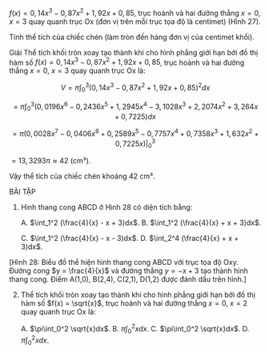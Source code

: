 $f(x) = 0,14x^3 - 0,87x^2 + 1,92x + 0,85$, trục hoành và hai đường thẳng $x = 0$, $x = 3$ quay quanh trục Ox (đơn vị trên mỗi trục tọa độ là centimet) (Hình 27).

Tính thể tích của chiếc chén (làm tròn đến hàng đơn vị của centimet khối).

Giải
Thể tích khối tròn xoay tạo thành khi cho hình phẳng giới hạn bởi đồ thị hàm số
$f(x) = 0,14x^3 - 0,87x^2 + 1,92x + 0,85$,
trục hoành và hai đường thẳng $x = 0$, $x = 3$ quay quanh trục Ox là:

$$V = \pi\int_0^3 (0,14x^3 - 0,87x^2 + 1,92x + 0,85)^2 dx$$

$$= \pi\int_0^3 (0,0196x^6 - 0,2436x^5 + 1,2945x^4 - 3,1028x^3 + 2,2074x^2 + 3,264x + 0,7225)dx$$

$$= \pi(0,0028x^7 - 0,0406x^6 + 0,2589x^5 - 0,7757x^4 + 0,7358x^3 + 1,632x^2 + 0,7225x)\bigg|_0^3$$

$= 13,3293\pi \approx 42$ (cm³).

Vậy thể tích của chiếc chén khoảng 42 cm³.

BÀI TẬP

1. Hình thang cong ABCD ở Hình 28 có diện tích bằng:

   A. $\int_1^2 (\frac{4}{x} - x + 3)dx$. 
   B. $\int_1^2 (\frac{4}{x} + x + 3)dx$.

   C. $\int_1^2 (\frac{4}{x} - x - 3)dx$. 
   D. $\int_2^4 (\frac{4}{x} + x + 3)dx$.

[Hình 28: Biểu đồ thể hiện hình thang cong ABCD với trục tọa độ Oxy. Đường cong $y = \frac{4}{x}$ và đường thẳng $y = -x + 3$ tạo thành hình thang cong. Điểm A(1,0), B(2,4), C(2,1), D(1,2) được đánh dấu trên hình.]

2. Thể tích khối tròn xoay tạo thành khi cho hình phẳng giới hạn bởi đồ thị hàm số $f(x) = \sqrt{x}$, trục hoành và hai đường thẳng $x = 0$, $x = 2$ quay quanh trục Ox là:

   A. $\pi\int_0^2 \sqrt{x}dx$.    B. $\pi\int_0^2 xdx$.    C. $\pi\int_0^2 \sqrt{x}dx$.    D. $\pi\int_0^2 xdx$.